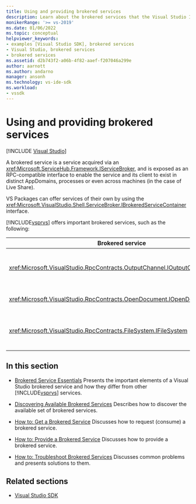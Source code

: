 ```yaml
---
title: Using and providing brokered services
description: Learn about the brokered services that the Visual Studio IDE and extensions provide and use. These articles describe how to get and provide brokered services.
monikerRange: '>= vs-2019'
ms.date: 01/06/2022
ms.topic: conceptual
helpviewer_keywords:
- examples [Visual Studio SDK], brokered services
- Visual Studio, brokered services
- brokered services
ms.assetid: d2b743f2-a06b-4f82-aaef-f207046a299e
author: aarnott
ms.author: andarno
manager: ansonh
ms.technology: vs-ide-sdk
ms.workload:
- vssdk
---
```

# Using and providing brokered services

 [!INCLUDE [Visual Studio](~/includes/applies-to-version/vs-windows-only.md)]

A brokered service is a service acquired via an <xref:Microsoft.ServiceHub.Framework.IServiceBroker>,
and is exposed as an RPC-compatible interface to enable the service and its client to exist in distinct AppDomains, processes or even across machines (in the case of Live Share).

VS Packages can offer services of their own by using the <xref:Microsoft.VisualStudio.Shell.ServiceBroker.IBrokeredServiceContainer> interface.

[!INCLUDE[vsprvs](../code-quality/includes/vsprvs_md.md)] offers important brokered services, such as the following:

|Brokered service|Description|
|-----------------|-----------------|
|<xref:Microsoft.VisualStudio.RpcContracts.OutputChannel.IOutputChannelStore>|Allows streaming text to the output window.
|<xref:Microsoft.VisualStudio.RpcContracts.OpenDocument.IOpenDocumentService>|Allows opening documents.
|<xref:Microsoft.VisualStudio.RpcContracts.FileSystem.IFileSystem>|Allows access to local or remote file systems.

## In this section
- [Brokered Service Essentials](internals/brokered-service-essentials.md)
 Presents the important elements of a Visual Studio brokered service and how they differ from other [!INCLUDE[vsprvs](../code-quality/includes/vsprvs_md.md)] services.

- [Discovering Available Brokered Services](internals/discover-available-brokered-services.md)
 Describes how to discover the available set of brokered services.

- [How to: Get a Brokered Service](how-to-consume-brokered-service.md)
 Discusses how to request (consume) a brokered service.

- [How to: Provide a Brokered Service](how-to-provide-brokered-service.md)
 Discusses how to provide a brokered service.

- [How to: Troubleshoot Brokered Services](how-to-troubleshoot-brokered-services.md)
 Discusses common problems and presents solutions to them.

## Related sections
- [Visual Studio SDK](visual-studio-sdk.md)

